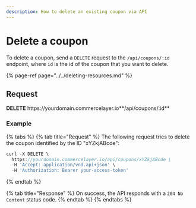```yaml
---
description: How to delete an existing coupon via API
---
```


# Delete a coupon

To delete a coupon, send a `DELETE` request to the `/api/coupons/:id` endpoint, where `id` is the id of the coupon that you want to delete.

{% page-ref page="../../deleting-resources.md" %}

## Request

**DELETE** https://<i></i>yourdomain.commercelayer.io**/api/coupons/:id**

### Example

{% tabs %}
{% tab title="Request" %}
The following request tries to delete the coupon identified by the ID "xYZkjABcde":

```javascript
curl -X DELETE \
  https://yourdomain.commercelayer.io/api/coupons/xYZkjABcde \
  -H 'Accept: application/vnd.api+json' \
  -H 'Authorization: Bearer your-access-token'
```
{% endtab %}

{% tab title="Response" %}
On success, the API responds with a `204 No Content` status code.
{% endtab %}
{% endtabs %}

